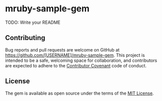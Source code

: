 # mruby-sample-gem

TODO: Write your README

## Contributing

Bug reports and pull requests are welcome on GitHub at https://github.com/[USERNAME]/mruby-sample-gem. This project is intended to be a safe, welcoming space for collaboration, and contributors are expected to adhere to the [Contributor Covenant](http://contributor-covenant.org) code of conduct.


## License

The gem is available as open source under the terms of the [MIT License](http://opensource.org/licenses/MIT).
